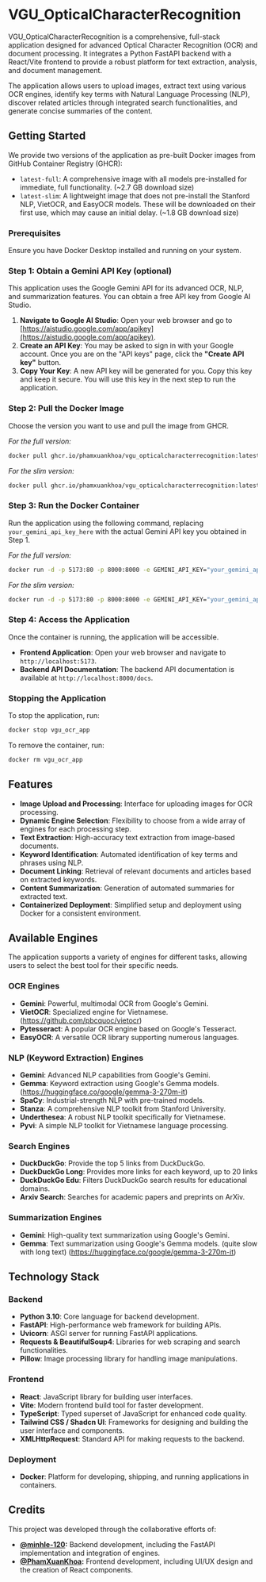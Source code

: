 # VGU_OpticalCharacterRecognition

VGU_OpticalCharacterRecognition is a comprehensive, full-stack application designed for advanced Optical Character Recognition (OCR) and document processing. It integrates a Python FastAPI backend with a React/Vite frontend to provide a robust platform for text extraction, analysis, and document management.

The application allows users to upload images, extract text using various OCR engines, identify key terms with Natural Language Processing (NLP), discover related articles through integrated search functionalities, and generate concise summaries of the content.

## Getting Started

We provide two versions of the application as pre-built Docker images from GitHub Container Registry (GHCR):

*   `latest-full`: A comprehensive image with all models pre-installed for immediate, full functionality. (~2.7 GB download size)
*   `latest-slim`: A lightweight image that does not pre-install the Stanford NLP, VietOCR, and EasyOCR models. These will be downloaded on their first use, which may cause an initial delay. (~1.8 GB download size)

### **Prerequisites**

Ensure you have Docker Desktop installed and running on your system.

### **Step 1: Obtain a Gemini API Key (optional)**

This application uses the Google Gemini API for its advanced OCR, NLP, and summarization features. You can obtain a free API key from Google AI Studio.

1.  **Navigate to Google AI Studio**: Open your web browser and go to [https://aistudio.google.com/app/apikey](https://aistudio.google.com/app/apikey).
2.  **Create an API Key**: You may be asked to sign in with your Google account. Once you are on the "API keys" page, click the **"Create API key"** button.
3.  **Copy Your Key**: A new API key will be generated for you. Copy this key and keep it secure. You will use this key in the next step to run the application.

### **Step 2: Pull the Docker Image**

Choose the version you want to use and pull the image from GHCR.

*For the full version:*
```bash
docker pull ghcr.io/phamxuankhoa/vgu_opticalcharacterrecognition:latest-full
```

*For the slim version:*
```bash
docker pull ghcr.io/phamxuankhoa/vgu_opticalcharacterrecognition:latest-slim
```

### **Step 3: Run the Docker Container**

Run the application using the following command, replacing `your_gemini_api_key_here` with the actual Gemini API key you obtained in Step 1.

*For the full version:*
```bash
docker run -d -p 5173:80 -p 8000:8000 -e GEMINI_API_KEY="your_gemini_api_key_here" --name vgu_ocr_app ghcr.io/phamxuankhoa/vgu_opticalcharacterrecognition:latest-full
```

*For the slim version:*
```bash
docker run -d -p 5173:80 -p 8000:8000 -e GEMINI_API_KEY="your_gemini_api_key_here" --name vgu_ocr_app ghcr.io/phamxuankhoa/vgu_opticalcharacterrecognition:latest-slim
```

### **Step 4: Access the Application**

Once the container is running, the application will be accessible.

*   **Frontend Application**: Open your web browser and navigate to `http://localhost:5173`.
*   **Backend API Documentation**: The backend API documentation is available at `http://localhost:8000/docs`.

### **Stopping the Application**

To stop the application, run:

```bash
docker stop vgu_ocr_app
```

To remove the container, run:

```bash
docker rm vgu_ocr_app
```

## Features

*   **Image Upload and Processing**: Interface for uploading images for OCR processing.
*   **Dynamic Engine Selection**: Flexibility to choose from a wide array of engines for each processing step.
*   **Text Extraction**: High-accuracy text extraction from image-based documents.
*   **Keyword Identification**: Automated identification of key terms and phrases using NLP.
*   **Document Linking**: Retrieval of relevant documents and articles based on extracted keywords.
*   **Content Summarization**: Generation of automated summaries for extracted text.
*   **Containerized Deployment**: Simplified setup and deployment using Docker for a consistent environment.

## Available Engines

The application supports a variety of engines for different tasks, allowing users to select the best tool for their specific needs.

### **OCR Engines**
*   **Gemini**: Powerful, multimodal OCR from Google's Gemini.
*   **VietOCR**: Specialized engine for Vietnamese. (https://github.com/pbcquoc/vietocr)
*   **Pytesseract**: A popular OCR engine based on Google's Tesseract.
*   **EasyOCR**: A versatile OCR library supporting numerous languages.

### **NLP (Keyword Extraction) Engines**
*   **Gemini**: Advanced NLP capabilities from Google's Gemini.
*   **Gemma**: Keyword extraction using Google's Gemma models. (https://huggingface.co/google/gemma-3-270m-it)
*   **SpaCy**: Industrial-strength NLP with pre-trained models.
*   **Stanza**: A comprehensive NLP toolkit from Stanford University.
*   **Underthesea**: A robust NLP toolkit specifically for Vietnamese.
*   **Pyvi**: A simple NLP toolkit for Vietnamese language processing.

### **Search Engines**
*   **DuckDuckGo**: Provide the top 5 links from DuckDuckGo.
*   **DuckDuckGo Long**: Provides more links for each keyword, up to 20 links
*   **DuckDuckGo Edu**: Filters DuckDuckGo search results for educational domains.
*   **Arxiv Search**: Searches for academic papers and preprints on ArXiv.

### **Summarization Engines**
*   **Gemini**: High-quality text summarization using Google's Gemini.
*   **Gemma**: Text summarization using Google's Gemma models. (quite slow with long text) (https://huggingface.co/google/gemma-3-270m-it)

## Technology Stack

### **Backend**
*   **Python 3.10**: Core language for backend development.
*   **FastAPI**: High-performance web framework for building APIs.
*   **Uvicorn**: ASGI server for running FastAPI applications.
*   **Requests & BeautifulSoup4**: Libraries for web scraping and search functionalities.
*   **Pillow**: Image processing library for handling image manipulations.

### **Frontend**
*   **React**: JavaScript library for building user interfaces.
*   **Vite**: Modern frontend build tool for faster development.
*   **TypeScript**: Typed superset of JavaScript for enhanced code quality.
*   **Tailwind CSS / Shadcn UI**: Frameworks for designing and building the user interface and components.
*   **XMLHttpRequest**: Standard API for making requests to the backend.

### **Deployment**
*   **Docker**: Platform for developing, shipping, and running applications in containers.

## Credits

This project was developed through the collaborative efforts of:

*   **[@minhle-120](https://github.com/minhle-120):** Backend development, including the FastAPI implementation and integration of engines.
*   **[@PhamXuanKhoa](https://www.github.com/PhamXuanKhoa):** Frontend development, including UI/UX design and the creation of React components.
